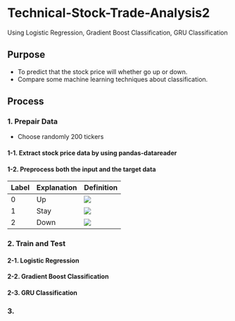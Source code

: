 # Technical-Stock-Trade-Analysis2
Using Logistic Regression, Gradient Boost Classification, GRU Classification

## Purpose
* To predict that the stock price will whether go up or down.
* Compare some machine learning techniques about classification.

## Process

### 1. Prepair Data

* Choose randomly 200 tickers

#### 1-1. Extract stock price data by using pandas-datareader

#### 1-2. Preprocess both the input and the target data

| Label |Explanation| Definition |
---|---|---
| 0 |Up|   <img src="https://latex.codecogs.com/gif.latex?\frac{p_{t&plus;30}}{p_t}&space;\geq&space;5%" /> |
| 1 |Stay| <img src="https://latex.codecogs.com/gif.latex?-5%&space;\leq&space;\frac{p_{t&plus;30}}{p_t}&space;\leq&space;5%" /> |
| 2 |Down| <img src="https://latex.codecogs.com/gif.latex?\frac{p_{t&plus;30}}{p_t}&space;\leq&space;-5%" /> |

### 2. Train and Test

#### 2-1. Logistic Regression

#### 2-2. Gradient Boost Classification

#### 2-3. GRU Classification

### 3. 
